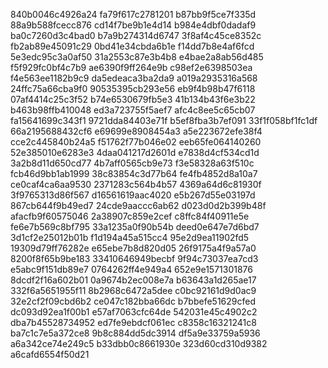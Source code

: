 840b0046c4926a24
fa79f617c2781201
b87bb9f5ce7f335d
88a9b588fcecc876
cd14f7be9b1e4d14
b984e4dbf0dadaf9
ba0c7260d3c4bad0
b7a9b274314d6747
3f8af4c45ce8352c
fb2ab89e45091c29
0bd41e34cbda6b1e
f14dd7b8e4af6fcd
5e3edc95c3a0af50
31a2553c87e3b4b8
e4bae2a8ab56d485
f5f929fc0bf4c7b9
ae6390f9ff264e9b
c98ef2e6398503ea
f4e563ee1182b9c9
da5edeaca3ba2da9
a019a2935316a568
24ffc75a66cba9f0
90535395cb293e56
eb9f4b98b47f6118
07af4414c25c3f52
b74e6530679fb5e3
41b134b43f6e3b22
b463b98ffb410048
ed3a723755f5aef7
afc4c8ee5c65cb07
fa15641699c343f1
9721dda84403e71f
b5ef8fba3b7ef091
33f1f058bf1fc1df
66a2195688432cf6
e69699e8908454a3
a5e223672efe38f4
cce2c445840b24a5
f51762f77b046e02
eeb65fe064140260
52e385010e6283e3
4daa041217d2601d
e7838d4cf534cd1d
3a2b8d11d650cd77
4b7aff0565cb9e73
f3e58328a63f510c
fcb46d9bb1ab1999
38c83854c3d77b64
fe4fb4852d8a10a7
ce0caf4ca6aa9530
2371283c564b4b57
4369a64d6c81930f
3f9765313d86f567
d16561619aac4020
e5b267d55e03197d
867cb644f9b49ed7
24cde9aaccc6ab62
d023d0d2b399b48f
afacfb9f60575046
2a38907c859e2cef
c8ffc84f40911e5e
fe6e7b569c8bf795
33a1235a0f90b54b
deed0e647e7d6bd7
3d1cf2e25012b01b
f1d194a45a515cc4
95e2d9ea11902fd5
19309d79ff76282e
e65ebe7b8d820d05
26f9175a4f9a57a0
8200f8f65b9be183
33410646949becbf
9f94c73037ea7cd3
e5abc9f151db89e7
0764262ff4e949a4
652e9e1571301876
8dcdf2f16a602b01
0a9674b2ec008e7a
b63643a1d265ae17
332f6a5651955f11
8b2968c6472a5dee
c0bc92161d9d0ac9
32e2cf2f09cbd6b2
ce047c182bba66dc
b7bbefe51629cfed
dc093d92ea1f00b1
e57af7063cfc64de
542031e45c4902c2
dba7b45528734952
ed7fe9ebdcf061ec
c8358c16321241c8
ba7c1c7e5a372ce8
9b8c884dd5dc3914
df5a9e33759a5936
a6a342ce74e249c5
b33dbb0c8661930e
323d60cd310d9382
a6cafd6554f50d21
